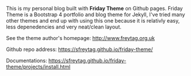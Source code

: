 This is my personal blog built with **Friday Theme** on Github pages.
Friday Theme is a Bootstrap 4 portfolio and blog theme for Jekyll, I've tried many other themes and end up with using this one because it is relativly easy, less depenedencies and very neat/clean layout.

See the theme author's homepage: http://www.freytag.org.uk

Github repo address: https://sfreytag.github.io/friday-theme/

Documentations: https://sfreytag.github.io/friday-theme/projects/install.html

